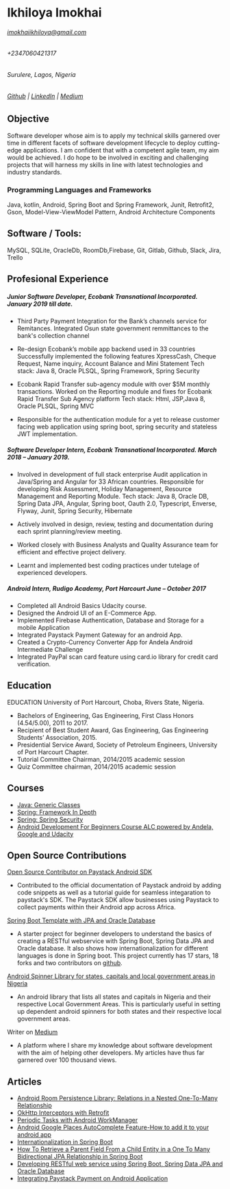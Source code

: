 # Ikhiloya Imokhai
###### imokhaiikhiloya@gmail.com
###### +2347060421317
###### Surulere, Lagos, Nigeria
###### [Github](https://github.com/Ikhiloya) | [LinkedIn](https://github.com/Ikhiloya) | [Medium](https://medium.com/@ikhiloyaimokhai)


## Objective
Software developer whose aim is to apply my technical skills garnered over time in different facets of software development lifecycle to deploy cutting-edge applications. I am confident that with a competent agile team, my aim would be achieved.
I do hope to be involved in exciting and challenging projects that will harness my skills in line with latest technologies and industry standards.


### Programming Languages and Frameworks
Java, kotlin, Android, Spring Boot and Spring Framework, Junit, Retrofit2, Gson, Model-View-ViewModel Pattern, Android Architecture Components

## Software / Tools:
MySQL, SQLite, OracleDb, RoomDb,Firebase, Git, Gitlab, Github, Slack, Jira, Trello

## Profesional Experience
##### Junior Software Developer, Ecobank Transnational Incorporated. January 2019 till date.
- Third Party Payment Integration for the Bank’s channels service for Remitances.
Integrated Osun state government remmittances to the bank's collection channel

- Re-design Ecobank’s mobile app backend used in 33 countries
  Successfully implemented the following features
  XpressCash, Cheque Request, Name inquiry, Account Balance and Mini Statement
  Tech stack: Java 8, Oracle PLSQL, Spring Framework, Spring Security

- Ecobank Rapid Transfer sub-agency module with over $5M monthly transactions.
  Worked on the Reporting module and fixes for Ecobank Rapid Transfer Sub Agency platform
  Tech stack: Html, JSP,Java 8, Oracle PLSQL, Spring MVC
  
- Responsible for the authentication module for a yet to release customer facing web application using spring
boot, spring security and stateless JWT implementation.

##### Software Developer Intern, Ecobank Transnational Incorporated. March 2018 – January 2019.
-	Involved in development of full stack enterprise Audit application in Java/Spring and Angular for 33 African countries.       Responsible for developing Risk Assessment, Holiday Management, Resource Management and Reporting Module.
  Tech stack: Java 8, Oracle DB, Spring Data JPA, Angular, Spring boot, Oauth 2.0, Typescript, Enverse, Flyway, Junit, Spring   Security, Hibernate
  
-	Actively involved in design, review, testing and documentation during each sprint planning/review meeting.

-	Worked closely with Business Analysts and Quality Assurance team for efficient and effective project delivery.

- Learnt and implemented best coding practices under tutelage of experienced developers.

##### Android Intern, Rudigo Academy, Port Harcourt June – October 2017
- Completed all Android Basics Udacity course.
-	Designed the Android UI of an E-Commerce App.
-	Implemented Firebase Authentication, Database and Storage for a mobile Application
-	Integrated Paystack Payment Gateway for an android App.
-	Created a Crypto-Currency Converter App for Andela Android Intermediate Challenge
-	Integrated PayPal scan card feature using card.io library for credit card verification.

## Education
EDUCATION
University of Port Harcourt, Choba, Rivers State, Nigeria.
- Bachelors of Engineering, Gas Engineering, First Class Honors (4.54/5.00), 2011 to 2017.
- Recipient of Best Student Award, Gas Engineering, Gas Engineering Students’ Association, 2015.
- Presidential Service Award, Society of Petroleum Engineers, University of Port Harcourt Chapter.
- Tutorial Committee Chairman, 2014/2015 academic session 
- Quiz Committee chairman, 2014/2015 academic session

## Courses
- [Java: Generic Classes](https://www.linkedin.com/learning/java-generic-classes)
- [Spring: Framework In Depth](http://www.linkedin.com/learning/spring-framework-in-depth)
- [Spring: Spring Security](http://www.linkedin.com/learning/spring-spring-security)
- [Android Development For Beginners Course ALC powered by Andela, Google and Udacity](https://storage.cloud.google.com/open-cert.appspot.com/alc/sample/certs/Ikhiloya%20Imokhai_9f5f85df-9caf-4df0-ab76-2762fcee2994.pdf)


## Open Source Contributions
[Open Source Contributor on Paystack Android SDK](https://github.com/PaystackHQ/paystack-android)

- Contributed to the official documentation of Paystack android by adding code snippets as well as a tutorial guide for seamless integaration to paystack's SDK. The Paystack SDK allow businesses using Paystack to collect payments within their Android app across Africa.

[Spring Boot Template with JPA and Oracle Database](https://github.com/Ikhiloya/spring-jpa-oracle-demo?source=post_page-----c4af89f727e0----------------------)
- A starter project for beginner developers to understand the basics of creating a RESTful webservice with Spring Boot, Spring Data JPA and Oracle database. It also shows how internationalization for different languages is done in Spring boot.
This project currently has 17 stars, 18 forks and two contributors on [github](https://github.com/Ikhiloya/spring-jpa-oracle-demo?source=post_page-----c4af89f727e0----------------------).

[Android Spinner Library for states, capitals and local government areas in Nigeria](https://github.com/Ikhiloya/NigeriaStatesAndLGAs)
- An android library that lists all states and capitals in Nigeria and their respective Local Government Areas. This is particularly useful in setting up dependent android spinners for both states and their respective local government areas.

Writer on [Medium](https://medium.com/@ikhiloyaimokhai)
- A platform where I share my knowledge about software development with the aim of helping other developers. 
  My articles have thus far garnered over 100 thousand views. 


## Articles
- [Android Room Persistence Library: Relations in a Nested One-To-Many Relationship](https://medium.com/swlh/android-room-persistence-library-relations-in-a-nested-one-to-many-relationship-f2fe21c9e1ad)
- [OkHttp Interceptors with Retrofit](https://medium.com/swlh/okhttp-interceptors-with-retrofit-2dcc322cc3f3)
- [Periodic Tasks with Android WorkManager](https://medium.com/swlh/periodic-tasks-with-android-workmanager-c901dd9ba7bc)
- [Android Google Places AutoComplete Feature-How to add it to your android app](https://medium.com/skillhive/android-google-places-autocomplete-feature-bb3064308f05)
- [Internationalization in Spring Boot](https://medium.com/skillhive/internalization-in-spring-boot-22f4fa82f132)
- [How To Retrieve a Parent Field From a Child Entity in a One To Many Bidirectional JPA Relationship in Spring Boot](https://medium.com/skillhive/how-to-retrieve-a-parent-field-from-a-child-entity-in-a-one-to-many-bidirectional-jpa-relationship-4b3cd707bfb7)
- [Developing RESTful web service using Spring Boot, Spring Data JPA and Oracle Database](https://medium.com/skillhive/spring-boot-spring-data-jpa-and-oracle-database-c4af89f727e0)
- [Integrating Paystack Payment on Android Application](https://medium.com/@ikhiloyaimokhai/integrating-paystack-payment-on-android-application-3eec3a7c0bbf)





